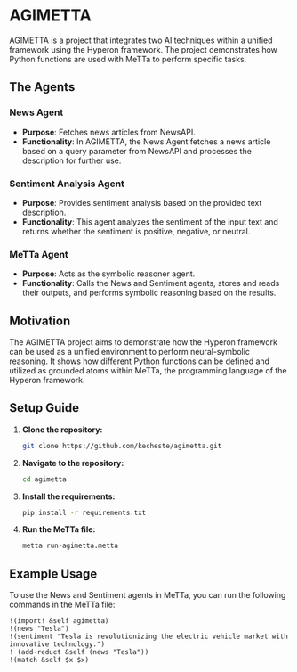 # AGIMETTA

AGIMETTA is a project that integrates two AI techniques within a unified framework using the Hyperon framework. The project demonstrates how Python functions are used with MeTTa to perform specific tasks.

## The Agents

### News Agent

- **Purpose**: Fetches news articles from NewsAPI.
- **Functionality**: In AGIMETTA, the News Agent fetches a news article based on a query parameter from NewsAPI and processes the description for further use.

### Sentiment Analysis Agent

- **Purpose**: Provides sentiment analysis based on the provided text description.
- **Functionality**: This agent analyzes the sentiment of the input text and returns whether the sentiment is positive, negative, or neutral.

### MeTTa Agent

- **Purpose**: Acts as the symbolic reasoner agent.
- **Functionality**: Calls the News and Sentiment agents, stores and reads their outputs, and performs symbolic reasoning based on the results.

## Motivation

The AGIMETTA project aims to demonstrate how the Hyperon framework can be used as a unified environment to perform neural-symbolic reasoning. It shows how different Python functions can be defined and utilized as grounded atoms within MeTTa, the programming language of the Hyperon framework.

## Setup Guide

1. **Clone the repository:**

   ```bash
   git clone https://github.com/kecheste/agimetta.git
   ```

2. **Navigate to the repository:**

   ```bash
   cd agimetta
   ```

3. **Install the requirements:**

   ```bash
   pip install -r requirements.txt
   ```

4. **Run the MeTTa file:**

   ```bash
   metta run-agimetta.metta
   ```

## Example Usage

To use the News and Sentiment agents in MeTTa, you can run the following commands in the MeTTa file:

```metta
!(import! &self agimetta)
!(news "Tesla")
!(sentiment "Tesla is revolutionizing the electric vehicle market with innovative technology.")
! (add-reduct &self (news "Tesla"))
!(match &self $x $x)
```
